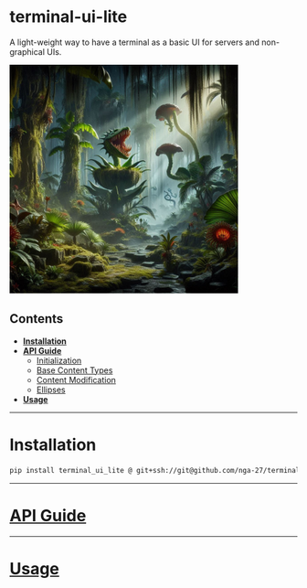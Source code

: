 # terminal-ui-lite
A light-weight way to have a terminal as a basic UI for servers and non-graphical UIs.

<img src="static/jungle_for_terminal.jpeg" alt="jungle out there" width=400 />

## Contents

- **[Installation](#installation)**
- **[API Guide](#api-functions)**
    - [Initialization](#initialization)
    - [Base Content Types](#base-content-types)
    - [Content Modification](#content-modification)
    - [Ellipses](#ellipses-plural-of-ellipsis)
- **[Usage](#usage)**

---

# Installation

```sh
pip install terminal_ui_lite @ git+ssh://git@github.com/nga-27/terminal-ui-lite.git@v0.3.0
```

---

# [API Guide](./docs/api_guide.md)

---

# [Usage](./docs/usage.md)
